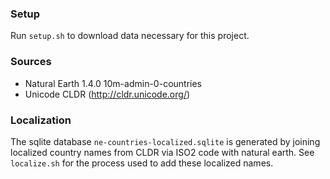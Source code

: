 ### Setup

Run `setup.sh` to download data necessary for this project.

### Sources

- Natural Earth 1.4.0 10m-admin-0-countries
- Unicode CLDR (http://cldr.unicode.org/)

### Localization

The sqlite database `ne-countries-localized.sqlite` is generated by joining
localized country names from CLDR via ISO2 code with natural earth. See
`localize.sh` for the process used to add these localized names.
